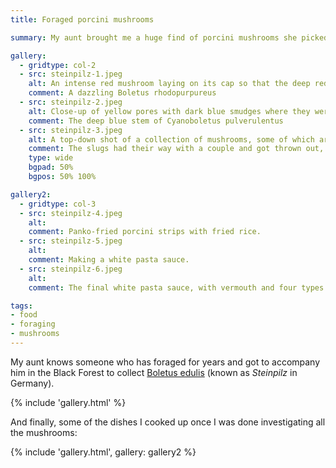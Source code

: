 ```yaml
---
title: Foraged porcini mushrooms

summary: My aunt brought me a huge find of porcini mushrooms she picked in the Black Forest.

gallery:
  - gridtype: col-2
  - src: steinpilz-1.jpeg
    alt: An intense red mushroom laying on its cap so that the deep red pores are exposed.
    comment: A dazzling Boletus rhodopurpureus
  - src: steinpilz-2.jpeg
    alt: Close-up of yellow pores with dark blue smudges where they were touched, with a deep blue cut stem in the middle.
    comment: The deep blue stem of Cyanoboletus pulverulentus
  - src: steinpilz-3.jpeg
    alt: A top-down shot of a collection of mushrooms, some of which are sliced on a cutting board in various cross-sections. Some mushroom types are Boletus edulis, Boletus pinophilus, Boletus rhodopurpureus, Cyanoboletus pulverulentus, Xerocomus badius.
    comment: The slugs had their way with a couple and got thrown out, but many were firm and in decent condition to eat.
    type: wide
    bgpad: 50%
    bgpos: 50% 100%

gallery2:
  - gridtype: col-3
  - src: steinpilz-4.jpeg
    alt:
    comment: Panko-fried porcini strips with fried rice.
  - src: steinpilz-5.jpeg
    alt:
    comment: Making a white pasta sauce.
  - src: steinpilz-6.jpeg
    alt:
    comment: The final white pasta sauce, with vermouth and four types of cheese.

tags:
- food
- foraging
- mushrooms
---
```


My aunt knows someone who has foraged for years and got to accompany him in the Black Forest to collect [Boletus edulis](https://en.wikipedia.org/wiki/Boletus_edulis) (known as <em lang="de">Steinpilz</em> in Germany).

{% include 'gallery.html' %}

And finally, some of the dishes I cooked up once I was done investigating all the mushrooms:

{% include 'gallery.html', gallery: gallery2 %}
